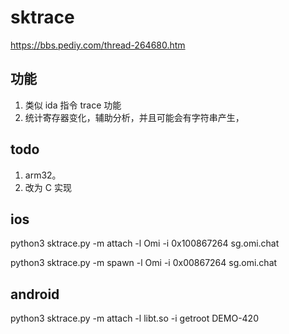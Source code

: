 
# sktrace
https://bbs.pediy.com/thread-264680.htm

## 功能
1. 类似 ida 指令 trace 功能
2. 统计寄存器变化，辅助分析，并且可能会有字符串产生，

## todo
1. arm32。
2. 改为 C 实现


## ios
python3 sktrace.py -m attach -l Omi -i 0x100867264  sg.omi.chat


python3 sktrace.py -m spawn -l Omi -i 0x00867264  sg.omi.chat

## android
 python3 sktrace.py -m attach -l libt.so -i getroot  DEMO-420